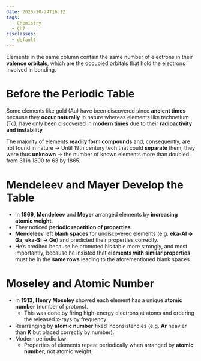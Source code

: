 ```yaml
---
date: 2025-10-24T16:12
tags:
  - Chemistry
  - Ch7
cssclasses:
  - default
---
```

Elements in the same column contain the same number of electrons in their **valence orbitals**, which are the occupied orbitals that hold the electrons involved in bonding.

# Before the Periodic Table 

Some elements like gold (Au) have been discovered since **ancient times** because they **occur naturally** in nature whereas elements like technetium (Tc), have only been discovered in **modern times** due to their **radioactivity and instability** 

The majority of elements **readily form compounds** and, consequently, are not found in nature 
	-> Until 19th century tech that could **separate** them, they were thus **unknown**
	-> the number of known elements more than doubled from 31 in 1800 to 63 by 1865.

# Mendeleev and Mayer Develop the Table

- In **1869**, **Mendeleev** and **Meyer** arranged elements by **increasing atomic weight**.
- They noticed **periodic repetition of properties**. 
- **Mendeleev** left **blank spaces** for undiscovered elements (e.g. **eka-Al → Ga**, **eka-Si → Ge**) and predicted their properties correctly.
- He’s credited because he promoted his table more strongly, and most importantly, because he insisted that **elements with similar properties** must be in the **same rows** leading to the aforementioned blank spaces

# Moseley and Atomic Number

- In **1913**, **Henry Moseley** showed each element has a unique **atomic number** (number of protons).
	- This was done by firing high-energy electrons at atoms and ordering the released x-rays by frequency 
- Rearranging by **atomic number** fixed inconsistencies (e.g. **Ar** heavier than **K** but placed correctly by number).
- Modern periodic law:
	- Properties of elements repeat periodically when arranged by **atomic number**, not atomic weight.